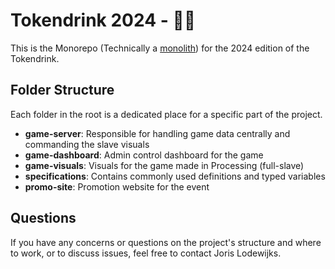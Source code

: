 # Tokendrink 2024 - 💸💸
This is the Monorepo (Technically a [monolith](https://monorepo.tools/#what-is-a-monorepo)) for the 2024 edition of the Tokendrink.

## Folder Structure
Each folder in the root is a dedicated place for a specific part of the project.
- **game-server**: Responsible for handling game data centrally and commanding the slave visuals
- **game-dashboard**: Admin control dashboard for the game
- **game-visuals**: Visuals for the game made in Processing (full-slave)
- **specifications**: Contains commonly used definitions and typed variables
- **promo-site**: Promotion website for the event

## Questions
If you have any concerns or questions on the project's structure and where to work, or to discuss issues, feel free to contact Joris Lodewijks.
